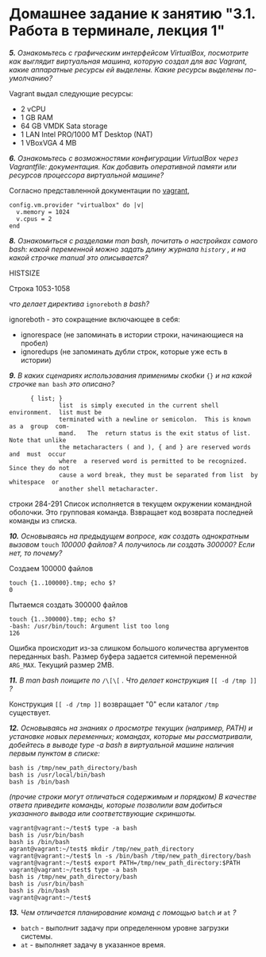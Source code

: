 # Домашнее задание к занятию "3.1. Работа в терминале, лекция 1"

***5.** Ознакомьтесь с графическим интерфейсом VirtualBox, посмотрите как выглядит виртуальная машина, которую создал для вас Vagrant, какие аппаратные ресурсы ей выделены. Какие ресурсы выделены по-умолчанию?*

Vagrant выдал следующие ресурсы:

 - 2 vCPU   
 - 1 GB RAM
 - 64 GB  VMDK Sata storage
 - 1 LAN Intel PRO/1000 MT Desktop (NAT)
 - 1 VBoxVGA 4 MB
 

***6.** Ознакомьтесь с возможностями конфигурации VirtualBox через Vagrantfile: документация. Как добавить оперативной памяти или ресурсов процессора виртуальной машине?*

Согласно представленной документации по [vagrant](https://www.vagrantup.com/docs/providers/virtualbox/configuration),
```
config.vm.provider "virtualbox" do |v|
  v.memory = 1024
  v.cpus = 2
end
```


***8.** Ознакомиться с разделами man bash, почитать о настройках самого bash:*
*какой переменной можно задать длину журнала `history` , и на какой строчке manual это описывается?* 

HISTSIZE

Строка 1053-1058

*что делает директива* `ignoreboth` *в bash?*

ignoreboth - это сокращение включающее в себя:
- ignorespace (не запоминать в истории строки, начинающиеся на пробел)
- ignoredups (не запоминать дубли строк, которые уже есть в истории)


***9.** В каких сценариях использования применимы скобки* `{}` *и на какой строчке* `man bash` *это описано?*

```
      { list; }
              list  is simply executed in the current shell environment.  list must be
              terminated with a newline or semicolon.  This is known as a  group  com‐
              mand.   The  return status is the exit status of list.  Note that unlike
              the metacharacters ( and ), { and } are reserved words  and  must  occur
              where  a reserved word is permitted to be recognized.  Since they do not
              cause a word break, they must be separated from list  by  whitespace  or
              another shell metacharacter.
```
строки 284-291
Список исполняется в текущем окружении командной оболочки. Это групповая команда. Взвращает код возврата последней команды из списка. 

***10.** Основываясь на предыдущем вопросе, как создать однократным вызовом*  `touch` *100000 файлов? А получилось ли создать 300000? Если нет, то почему?*

Создаем 100000 файлов
```
touch {1..100000}.tmp; echo $?
0
```

Пытаемся создать 300000 файлов
```
touch {1..300000}.tmp; echo $?
-bash: /usr/bin/touch: Argument list too long
126
```
Ошибка происходит из-за слишком большого количества аргументов переданных bash. Размер буфера задается ситемной переменной `ARG_MAX`. Текущий размер 2MB.


***11.** В man bash поищите по* `/\[\[` *. Что делает конструкция* `[[ -d /tmp ]]` *?*

Конструкция `[[ -d /tmp ]]` возвращает "0" если каталог `/tmp` существует.


***12.** Основываясь на знаниях о просмотре текущих (например, PATH) и установке новых переменных; командах, которые мы рассматривали, добейтесь в выводе type -a bash в виртуальной машине наличия первым пунктом в списке:*

```
bash is /tmp/new_path_directory/bash
bash is /usr/local/bin/bash
bash is /bin/bash
```

*(прочие строки могут отличаться содержимым и порядком) В качестве ответа приведите команды, которые позволили вам добиться указанного вывода или соответствующие скриншоты.*

```
vagrant@vagrant:~/test$ type -a bash
bash is /usr/bin/bash
bash is /bin/bash
agrant@vagrant:~/test$ mkdir /tmp/new_path_directory
vagrant@vagrant:~/test$ ln -s /bin/bash /tmp/new_path_directory/bash
vagrant@vagrant:~/test$ export PATH=/tmp/new_path_directory:$PATH
vagrant@vagrant:~/test$ type -a bash
bash is /tmp/new_path_directory/bash
bash is /usr/bin/bash
bash is /bin/bash
vagrant@vagrant:~/test$
```


***13.** Чем отличается планирование команд с помощью*  `batch` *и*  `at` *?*

- `batch` - выполнит задачу при определенном уровне загрузки системы.
- `at` - выполняет задачу в указанное время.


